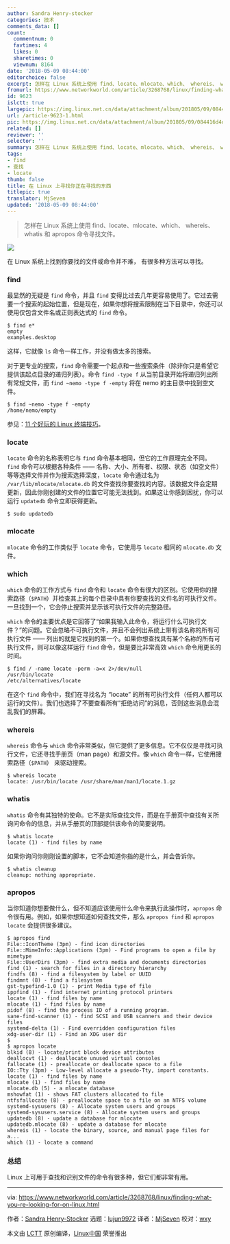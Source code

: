 ```yaml
---
author: Sandra Henry-stocker
categories: 技术
comments_data: []
count:
  commentnum: 0
  favtimes: 4
  likes: 0
  sharetimes: 0
  viewnum: 8164
date: '2018-05-09 08:44:00'
editorchoice: false
excerpt: 怎样在 Linux 系统上使用 find、locate、mlocate、which、 whereis、 whatis 和 apropos 命令寻找文件。
fromurl: https://www.networkworld.com/article/3268768/linux/finding-what-you-re-looking-for-on-linux.html
id: 9623
islctt: true
largepic: https://img.linux.net.cn/data/attachment/album/201805/09/084416d4oorf4r4o42th7z.jpg
url: /article-9623-1.html
pic: https://img.linux.net.cn/data/attachment/album/201805/09/084416d4oorf4r4o42th7z.jpg.thumb.jpg
related: []
reviewer: ''
selector: ''
summary: 怎样在 Linux 系统上使用 find、locate、mlocate、which、 whereis、 whatis 和 apropos 命令寻找文件。
tags:
- find
- 查找
- locate
thumb: false
title: 在 Linux 上寻找你正在寻找的东西
titlepic: true
translator: MjSeven
updated: '2018-05-09 08:44:00'
---
```



> 
> 怎样在 Linux 系统上使用 find、locate、mlocate、which、 whereis、 whatis 和 apropos 命令寻找文件。
> 
> 
> 


![](/data/attachment/album/201805/09/084416d4oorf4r4o42th7z.jpg)


在 Linux 系统上找到你要找的文件或命令并不难， 有很多种方法可以寻找。


### find


最显然的无疑是 `find` 命令，并且 `find` 变得比过去几年更容易使用了。它过去需要一个搜索的起始位置，但是现在，如果你想将搜索限制在当下目录中，你还可以使用仅包含文件名或正则表达式的 `find` 命令。



```
$ find e*
empty
examples.desktop

```

这样，它就像 `ls` 命令一样工作，并没有做太多的搜索。


对于更专业的搜索，`find` 命令需要一个起点和一些搜索条件（除非你只是希望它提供该起点目录的递归列表）。命令 `find -type f` 从当前目录开始将递归列出所有常规文件，而 `find ~nemo -type f -empty` 将在 nemo 的主目录中找到空文件。



```
$ find ~nemo -type f -empty
/home/nemo/empty

```

参见：[11 个好玩的 Linux 终端技巧](http://www.networkworld.com/article/2926630/linux/11-pointless-but-awesome-linux-terminal-tricks.html#tk.nww-fsb)。


### locate


`locate` 命令的名称表明它与 `find` 命令基本相同，但它的工作原理完全不同。`find` 命令可以根据各种条件 —— 名称、大小、所有者、权限、状态（如空文件）等等选择文件并作为搜索选择深度，`locate` 命令通过名为 `/var/lib/mlocate/mlocate.db` 的文件查找你要查找的内容。该数据文件会定期更新，因此你刚创建的文件的位置它可能无法找到。如果这让你感到困扰，你可以运行 `updatedb` 命令立即获得更新。



```
$ sudo updatedb

```

### mlocate


`mlocate` 命令的工作类似于 `locate` 命令，它使用与 `locate` 相同的 `mlocate.db` 文件。


### which


`which` 命令的工作方式与 `find` 命令和 `locate` 命令有很大的区别。它使用你的搜索路径（`$PATH`）并检查其上的每个目录中具有你要查找的文件名的可执行文件。一旦找到一个，它会停止搜索并显示该可执行文件的完整路径。


`which` 命令的主要优点是它回答了“如果我输入此命令，将运行什么可执行文件？”的问题。它会忽略不可执行文件，并且不会列出系统上带有该名称的所有可执行文件 —— 列出的就是它找到的第一个。如果你想查找具有某个名称的所有可执行文件，则可以像这样运行 `find` 命令，但是要比非常高效 `which` 命令用更长的时间。



```
$ find / -name locate -perm -a=x 2>/dev/null
/usr/bin/locate
/etc/alternatives/locate

```

在这个 `find` 命令中，我们在寻找名为 “locate” 的所有可执行文件（任何人都可以运行的文件）。我们也选择了不要查看所有“拒绝访问”的消息，否则这些消息会混乱我们的屏幕。


### whereis


`whereis` 命令与 `which` 命令非常类似，但它提供了更多信息。它不仅仅是寻找可执行文件，它还寻找手册页（man page）和源文件。像 `which` 命令一样，它使用搜索路径（`$PATH`） 来驱动搜索。



```
$ whereis locate
locate: /usr/bin/locate /usr/share/man/man1/locate.1.gz

```

### whatis


`whatis` 命令有其独特的使命。它不是实际查找文件，而是在手册页中查找有关所询问命令的信息，并从手册页的顶部提供该命令的简要说明。



```
$ whatis locate
locate (1) - find files by name

```

如果你询问你刚刚设置的脚本，它不会知道你指的是什么，并会告诉你。



```
$ whatis cleanup
cleanup: nothing appropriate.

```

### apropos


当你知道你想要做什么，但不知道应该使用什么命令来执行此操作时，`apropos` 命令很有用。例如，如果你想知道如何查找文件，那么 `apropos find` 和 `apropos locate` 会提供很多建议。



```
$ apropos find
File::IconTheme (3pm) - find icon directories
File::MimeInfo::Applications (3pm) - Find programs to open a file by mimetype
File::UserDirs (3pm) - find extra media and documents directories
find (1) - search for files in a directory hierarchy
findfs (8) - find a filesystem by label or UUID
findmnt (8) - find a filesystem
gst-typefind-1.0 (1) - print Media type of file
ippfind (1) - find internet printing protocol printers
locate (1) - find files by name
mlocate (1) - find files by name
pidof (8) - find the process ID of a running program.
sane-find-scanner (1) - find SCSI and USB scanners and their device files
systemd-delta (1) - Find overridden configuration files
xdg-user-dir (1) - Find an XDG user dir
$
$ apropos locate
blkid (8) - locate/print block device attributes
deallocvt (1) - deallocate unused virtual consoles
fallocate (1) - preallocate or deallocate space to a file
IO::Tty (3pm) - Low-level allocate a pseudo-Tty, import constants.
locate (1) - find files by name
mlocate (1) - find files by name
mlocate.db (5) - a mlocate database
mshowfat (1) - shows FAT clusters allocated to file
ntfsfallocate (8) - preallocate space to a file on an NTFS volume
systemd-sysusers (8) - Allocate system users and groups
systemd-sysusers.service (8) - Allocate system users and groups
updatedb (8) - update a database for mlocate
updatedb.mlocate (8) - update a database for mlocate
whereis (1) - locate the binary, source, and manual page files for a...
which (1) - locate a command

```

### 总结


Linux 上可用于查找和识别文件的命令有很多种，但它们都非常有用。




---


via: <https://www.networkworld.com/article/3268768/linux/finding-what-you-re-looking-for-on-linux.html>


作者：[Sandra Henry-Stocker](https://www.networkworld.com/author/Sandra-Henry_Stocker/) 选题：[lujun9972](https://github.com/lujun9972) 译者：[MjSeven](https://github.com/MjSeven) 校对：[wxy](https://github.com/wxy)


本文由 [LCTT](https://github.com/LCTT/TranslateProject) 原创编译，[Linux中国](https://linux.cn/) 荣誉推出